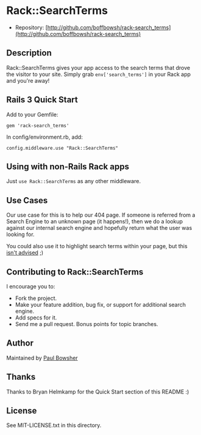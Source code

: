 Rack::SearchTerms
=================

* Repository: [http://github.com/boffbowsh/rack-search_terms](http://github.com/boffbowsh/rack-search_terms)

Description
-----------

Rack::SearchTerms gives your app access to the search terms that drove the visitor to your site. Simply grab `env['search_terms']` in your Rack app and you're away!

Rails 3 Quick Start
-------------------

Add to your Gemfile:

    gem 'rack-search_terms'

In config/environment.rb, add:

    config.middleware.use "Rack::SearchTerms"

Using with non-Rails Rack apps
------------------------------

Just `use Rack::SearchTerms` as any other middleware.

Use Cases
---------

Our use case for this is to help our 404 page. If someone is referred from a Search Engine to an unknown page (it happens!), then we do a lookup against our internal search engine and hopefully return what the user was looking for.

You could also use it to highlight search terms within your page, but this [isn't advised](http://gilesbowkett.blogspot.com/2007/01/stop-highlighting-referrer-search-terms.html) ;)

Contributing to Rack::SearchTerms
-----------------------

I encourage you to:
 
* Fork the project.
* Make your feature addition, bug fix, or support for additional search engine.
* Add specs for it.
* Send me a pull request. Bonus points for topic branches.

Author
------

Maintained by [Paul Bowsher](http://www.twitter.com/boffbowsh/)

Thanks
------

Thanks to Bryan Helmkamp for the Quick Start section of this README :)

License
-------

See MIT-LICENSE.txt in this directory.